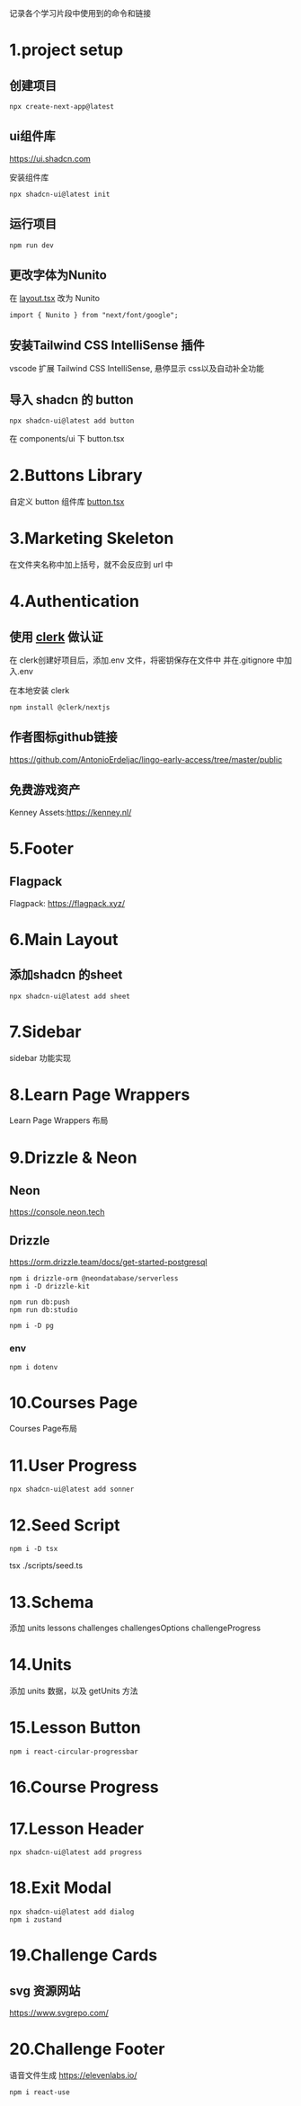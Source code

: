 记录各个学习片段中使用到的命令和链接

# 1.project setup

## 创建项目

```
npx create-next-app@latest
```

## ui组件库
https://ui.shadcn.com

安装组件库
```
npx shadcn-ui@latest init
```

## 运行项目
```
npm run dev
```

## 更改字体为Nunito
在  [layout.tsx](app/layout.tsx) 改为 Nunito
```
import { Nunito } from "next/font/google";
```

## 安装Tailwind CSS IntelliSense 插件
vscode 扩展 Tailwind CSS IntelliSense, 悬停显示 css以及自动补全功能

## 导入 shadcn 的 button
```
npx shadcn-ui@latest add button
```
在 components/ui 下 button.tsx


# 2.Buttons Library
自定义 button 组件库 [button.tsx](components/ui/button.tsx)

# 3.Marketing Skeleton
在文件夹名称中加上括号，就不会反应到 url 中

# 4.Authentication
## 使用 [clerk](https://dashboard.clerk.com) 做认证

在 clerk创建好项目后，添加.env 文件，将密钥保存在文件中
并在.gitignore 中加入.env

在本地安装 clerk
```
npm install @clerk/nextjs
```

## 作者图标github链接
https://github.com/AntonioErdeljac/lingo-early-access/tree/master/public

## 免费游戏资产
Kenney Assets:https://kenney.nl/

# 5.Footer

## Flagpack
Flagpack: https://flagpack.xyz/


# 6.Main Layout

## 添加shadcn 的sheet
```
npx shadcn-ui@latest add sheet
```

# 7.Sidebar
sidebar 功能实现

# 8.Learn Page Wrappers
Learn Page Wrappers 布局

# 9.Drizzle & Neon
## Neon
https://console.neon.tech

## Drizzle
https://orm.drizzle.team/docs/get-started-postgresql

```
npm i drizzle-orm @neondatabase/serverless
npm i -D drizzle-kit
```

```
npm run db:push
npm run db:studio
```

```
npm i -D pg
```

### env
```
npm i dotenv
```

# 10.Courses Page
Courses Page布局

# 11.User Progress
```
npx shadcn-ui@latest add sonner
```

# 12.Seed Script
```
npm i -D tsx
```
tsx ./scripts/seed.ts

# 13.Schema
添加 units lessons challenges challengesOptions challengeProgress

# 14.Units
添加 units 数据，以及 getUnits 方法

# 15.Lesson Button
```
npm i react-circular-progressbar
```
# 16.Course Progress

# 17.Lesson Header
```
npx shadcn-ui@latest add progress
```

# 18.Exit Modal
```
npx shadcn-ui@latest add dialog
npm i zustand
```
# 19.Challenge Cards

## svg 资源网站
https://www.svgrepo.com/

# 20.Challenge Footer
语音文件生成
https://elevenlabs.io/

```
npm i react-use
```